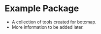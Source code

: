 # Example Package

- A collection of tools created for botcmap. 
- More information to be added later.